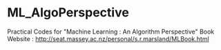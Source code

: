 ML_AlgoPerspective
==================

Practical Codes for "Machine Learning : An Algorithm Perspective"
Book Website : http://seat.massey.ac.nz/personal/s.r.marsland/MLBook.html
